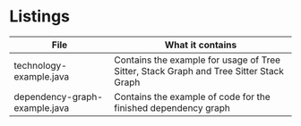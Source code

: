# Listings

| File | What it contains |
| ---- | ---------------- |
| technology-example.java | Contains the example for usage of Tree Sitter, Stack Graph and Tree Sitter Stack Graph |
| dependency-graph-example.java | Contains the example of code for the finished dependency graph |
